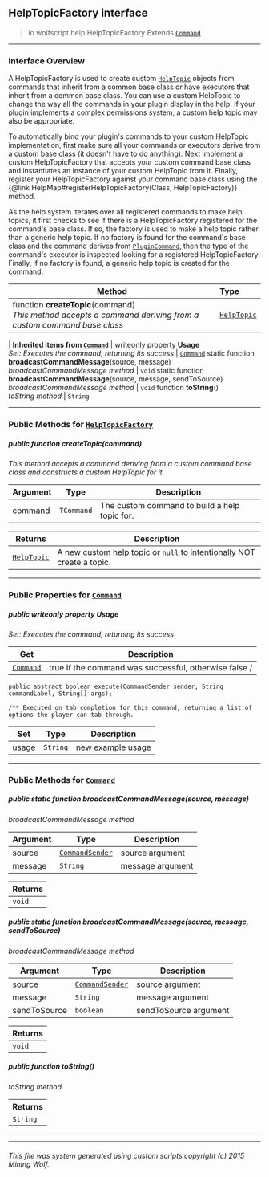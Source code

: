 ## HelpTopicFactory __interface__

>io.wolfscript.help.HelpTopicFactory
>Extends [`Command`](..\command\Command.md)

---

### Interface Overview

A HelpTopicFactory is used to create custom [`HelpTopic`](HelpTopic.md) objects from commands that inherit from a common base class or have executors that inherit from a common base class. You can use a custom HelpTopic to change the way all the commands in your plugin display in the help. If your plugin implements a complex permissions system, a custom help topic may also be appropriate. <p> To automatically bind your plugin's commands to your custom HelpTopic implementation, first make sure all your commands or executors derive from a custom base class (it doesn't have to do anything). Next implement a custom HelpTopicFactory that accepts your custom command base class and instantiates an instance of your custom HelpTopic from it. Finally, register your HelpTopicFactory against your command base class using the {@link HelpMap#registerHelpTopicFactory(Class, HelpTopicFactory)} method. <p> As the help system iterates over all registered commands to make help topics, it first checks to see if there is a HelpTopicFactory registered for the command's base class. If so, the factory is used to make a help topic rather than a generic help topic. If no factory is found for the command's base class and the command derives from [`PluginCommand`](..\command\PluginCommand.md), then the type of the command's executor is inspected looking for a registered HelpTopicFactory. Finally, if no factory is found, a generic help topic is created for the command.

Method | Type   
--- | :--- 
 function __createTopic__(command) <br> _This method accepts a command deriving from a custom command base class_ | [`HelpTopic`](HelpTopic.md)
 |
__Inherited items from [`Command`](..\command\Command.md)__ |
 writeonly property __Usage__ <br> _Set: Executes the command, returning its success_ | [`Command`](..\command\Command.md)
static function __broadcastCommandMessage__(source, message) <br> _broadcastCommandMessage method_ | `void`
static function __broadcastCommandMessage__(source, message, sendToSource) <br> _broadcastCommandMessage method_ | `void`
 function __toString__() <br> _toString method_ | `String`





---


### Public Methods for [`HelpTopicFactory`](HelpTopicFactory.md)

##### <a id='createtopic'></a>public  function __createTopic__(command)

_This method accepts a command deriving from a custom command base class and constructs a custom HelpTopic for it._

Argument | Type | Description  
--- | --- | --- 
command | `TCommand` | The custom command to build a help topic for.

Returns | Description
--- | --- 
[`HelpTopic`](HelpTopic.md) | A new custom help topic or `null` to intentionally NOT create a topic.


---

### Public Properties for [`Command`](..\command\Command.md)

##### <a id='usage'></a>public  writeonly property __Usage__

_Set: Executes the command, returning its success_

Get | Description
--- | --- 
[`Command`](..\command\Command.md) | true if the command was successful, otherwise false /
    public abstract boolean execute(CommandSender sender, String commandLabel, String[] args);

    /** Executed on tab completion for this command, returning a list of options the player can tab through.

Set | Type | Description  
--- | --- | --- 
usage | `String` | new example usage


---

### Public Methods for [`Command`](..\command\Command.md)

##### <a id='broadcastcommandmessage'></a>public static function __broadcastCommandMessage__(source, message)

_broadcastCommandMessage method_

Argument | Type | Description  
--- | --- | --- 
source | [`CommandSender`](..\command\CommandSender.md) | source argument
message | `String` | message argument

Returns | 
--- | 
`void` |


##### <a id='broadcastcommandmessage'></a>public static function __broadcastCommandMessage__(source, message, sendToSource)

_broadcastCommandMessage method_

Argument | Type | Description  
--- | --- | --- 
source | [`CommandSender`](..\command\CommandSender.md) | source argument
message | `String` | message argument
sendToSource | `boolean` | sendToSource argument

Returns | 
--- | 
`void` |


##### <a id='tostring'></a>public  function __toString__()

_toString method_

Returns | 
--- | 
`String` |


---


---


###### This file was system generated using custom scripts copyright (c) 2015 Mining Wolf.
	

